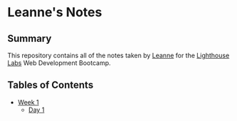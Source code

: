# Leanne's Notes
## Summary
This repository contains all of the notes taken by [Leanne](https://github.com/LeanneMiranda) for the [Lighthouse Labs](https://www.lighthouselabs.ca/) Web Development Bootcamp.
## Tables of Contents
* [Week 1](/Week_1/)
  * [Day 1](/Week_1/Day_1/)